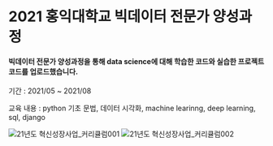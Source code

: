 # 2021 홍익대학교 빅데이터 전문가 양성과정

#### 빅데이터 전문가 양성과정을 통해 data science에 대해 학습한 코드와 실습한 프로젝트 코드를 업로드했습니다. 


기간 : 2021/05 ~ 2021/08

교육 내용 : python 기초 문법, 데이터 시각화, machine learinng, deep learning, sql, django

![21년도 혁신성장사업_커리큘럼001](https://user-images.githubusercontent.com/83809636/135410302-10769fb7-1655-4b9b-9ce4-983d2aa738e4.jpg)
![21년도 혁신성장사업_커리큘럼002](https://user-images.githubusercontent.com/83809636/135410316-e843420c-a76b-4799-86a4-615b9fc0d130.jpg)
